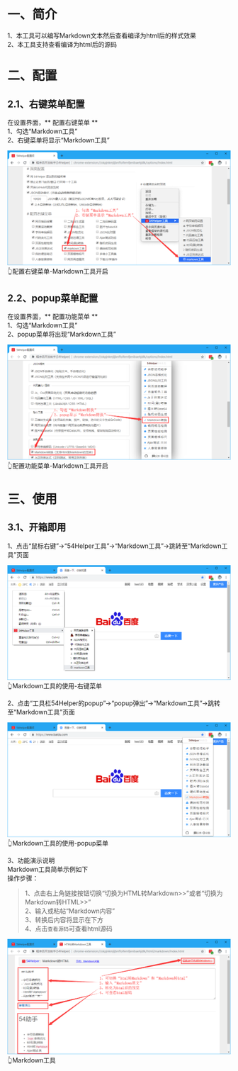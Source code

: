 # 一、简介
1、本工具可以编写Markdown文本然后查看编译为html后的样式效果  
2、本工具支持查看编译为html后的源码  

# 二、配置
## 2.1、右键菜单配置
在设置界面，** 配置右键菜单 **  
1、勾选“Markdown工具”  
2、右键菜单将显示“Markdown工具”  

![配置右键菜单-Markdown工具开启](../img/html2markdown-1.png)
👆配置右键菜单-Markdown工具开启

## 2.2、popup菜单配置
在设置界面，** 配置功能菜单 **  
1、勾选“Markdown工具”  
2、popup菜单将出现“Markdown工具”  

![配置功能菜单-Markdown工具开启](../img/html2markdown-2.png)
👆配置功能菜单-Markdown工具开启

# 三、使用
## 3.1、开箱即用
1、点击“鼠标右键”->“54Helper工具”->“Markdown工具”->跳转至“Markdown工具”页面  

![Markdown工具的使用-右键菜单](../img/html2markdown-3.png)
👆Markdown工具的使用-右键菜单

2、点击“工具栏54Helper的popup”->“popup弹出”->“Markdown工具”->跳转至“Markdown工具”页面  

![Markdown工具的使用-popup菜单](../img/html2markdown-4.png)
👆Markdown工具的使用-popup菜单

3、功能演示说明  
Markdown工具简单示例如下  
操作步骤：  
> 1、点击右上角链接按钮切换“切换为HTML转Markdown>>”或者“切换为Markdown转HTML>>”  
> 2、输入或粘帖“Markdown内容”  
> 3、转换后内容将显示在下方  
> 4、点击`查看源码`可查看html源码  

![Markdown工具](../img/html2markdown-5.png)
👆Markdown工具

